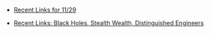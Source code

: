 
- [Recent Links for 11/29](/2019/11/recent-links-2019-11-29/)

- [Recent Links: Black Holes, Stealth Wealth, Distinguished Engineers](/2019/04/recent-links-black-holes-stealth-wealth-distinguished-engineers/)
